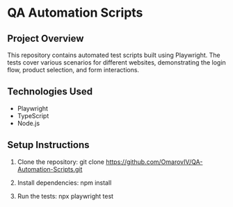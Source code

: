 # QA Automation Scripts

## Project Overview

This repository contains automated test scripts built using Playwright. The tests cover various scenarios for different websites, demonstrating the login flow, product selection, and form interactions.

## Technologies Used

- Playwright
- TypeScript
- Node.js

## Setup Instructions

1. Clone the repository:
   git clone https://github.com/OmarovIV/QA-Automation-Scripts.git

2. Install dependencies:
   npm install

3. Run the tests:
   npx playwright test
